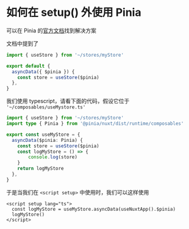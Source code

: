 # 如何在 setup() 外使用 Pinia

可以在 Pinia 的[官方文档](https://pinia.vuejs.org/ssr/nuxt.html#Using-the-store-outside-of-setup-)找到解决方案

文档中提到了
```typescript
import { useStore } from '~/stores/myStore'

export default {
  asyncData({ $pinia }) {
    const store = useStore($pinia)
  },
}
```

  

我们使用 typescript，请看下面的代码，假设它位于 `'~/composables/useMystore.ts'`

```typescript
import { useStore } from '~/stores/myStore'
import type { Pinia } from '@pinia/nuxt/dist/runtime/composables'

export const useMyStore = {
  asyncData($pinia: Pinia) {
    const store = useStore($pinia)
    const logMyStore = () => {
        console.log(store)
    }
    return logMyStore
  },
}
```

  

于是当我们在 `<script setup>` 中使用时，我们可以这样使用

```vue
<script setup lang="ts">
  const logMyStore = useMyStore.asyncData(useNuxtApp().$pinia)
  logMyStore()
</script>
```

